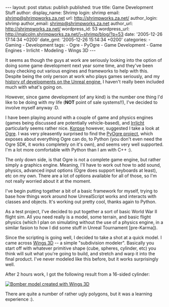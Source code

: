 --- layout: post status: publish published: true title: Game Development
Stuff author: display\_name: Shrimp login: shrimp email:
shrimp@shrimpworks.za.net url: http://shrimpworks.za.net/ author\_login:
shrimp author\_email: shrimp@shrimpworks.za.net author\_url:
http://shrimpworks.za.net/ wordpress\_id: 53 wordpress\_url:
http://malcolm.shrimpworks.za.net/\~shrimp/blog/?p=53 date: '2005-12-26
17:14:34 +0200' date\_gmt: '2005-12-26 15:14:34 +0200' categories: -
Gaming - Development tags: - Ogre - PyOgre - Game Development - Game
Engines - Irrlicht - Modeling - Wings 3D ---

It seems as though the guys at work are seriously looking into the
option of doing some game development next year some time, and they've
been busy checking out various engines and frameworks to help with this.
Despite being the only person at work who plays games seriously, and my
[history of developments on the Unreal
engine](http://unreal.co.za/shrimp/), I haven't really been included
much with what's going on.

However, since game development (of any kind) is the number one thing
I'd like to be doing with my life (**NOT** point of sale systems!!),
I've decided to involve myself anyway :D.

I have been playing around with a couple of game and physics engines
(games being discussed are potentially vehicle-based), and
[Irrlicht](http://irrlicht.sourceforge.net/) particularly seems rather
nice. [Korpse](http://kaydash.za.net/) however, suggested I take a look
at [Ogre](http://www.ogre3d.org/). I was very pleasently surprised to
find the [PyOgre project](http://www.ogre3d.org/wiki/index.php/PyOgre),
which exposes about everything Ogre can do, to Python (you don't even
need the Ogre SDK, it works completely on it's own), and seems very well
supported. I'm a lot more comfortable with Python than I am with C++ :).

The only down side, is that Ogre is not a complete game engine, but
rather simply a graphics engine. Meaning, I'll have to work out how to
add sound, physics, advanced input options (Ogre does support keyboards
at least), etc on my own. There are a lot of options available for all
of those, so I'm not really worried about it at the moment.

I've begin putting together a bit of a basic framework for myself,
trying to base how things work around how UnrealScript works and
interacts with classes and objects. It's working out pretty cool, thanks
again to Python.

As a test project, I've decided to put together a sort of basic World
War II flight sim. All you need really is a model, some terrain, and
basic flight physics (which I plan on simulating without the use of a
physics engine, in a similar fasion to how I did some stuff in Unreal
Tournament \[pre-Karma\]).

Since the scripting is going well, I decided to take a shot at a quick
model. I came across [Wings 3D](http://www.wings3d.com/) -- a simple
"subdivision modeler". Basically you start off with whatever primitive
shape (cube, spheres, cylinder, etc) you think will suit what you're
going to build, and stretch and warp it into the final product. I've
never modeled like this before, but it works surprisingly well.

After 2 hours work, I got the following result from a 16-sided cylinder:

[![Bomber model created with Wings
3D](/wp-content/bomber_thumb.png)](/wp-content/bomber.png)

There are quite a number of rather ugly polygons, but it was a learning
experience :).
